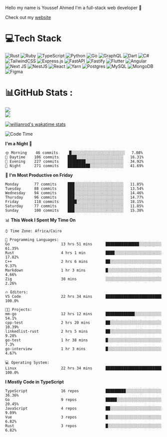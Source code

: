 Hello my name is Youssef Ahmed I'm a full-stack web developer 👋

Check out my [website](https://youssefahmed.vercel.app)
 
# 💻Tech Stack

![Rust](https://img.shields.io/badge/rust-%23000000.svg?style=for-the-badge&logo=rust&logoColor=white) ![Ruby](https://img.shields.io/badge/ruby-%23CC342D.svg?style=for-the-badge&logo=ruby&logoColor=white) ![TypeScript](https://img.shields.io/badge/typescript-%23007ACC.svg?style=for-the-badge&logo=typescript&logoColor=white) ![Python](https://img.shields.io/badge/python-3670A0?style=for-the-badge&logo=python&logoColor=ffdd54) ![Go](https://img.shields.io/badge/go-%2300ADD8.svg?style=for-the-badge&logo=go&logoColor=white) ![GraphQL](https://img.shields.io/badge/-GraphQL-E10098?style=for-the-badge&logo=graphql&logoColor=white) ![Dart](https://img.shields.io/badge/dart-%230175C2.svg?style=for-the-badge&logo=dart&logoColor=white) ![C#](https://img.shields.io/badge/c%23-%23239120.svg?style=for-the-badge&logo=c-sharp&logoColor=white) ![TailwindCSS](https://img.shields.io/badge/tailwindcss-%2338B2AC.svg?style=for-the-badge&logo=tailwind-css&logoColor=white) ![Express.js](https://img.shields.io/badge/express.js-%23404d59.svg?style=for-the-badge&logo=express&logoColor=%2361DAFB) ![FastAPI](https://img.shields.io/badge/FastAPI-005571?style=for-the-badge&logo=fastapi) ![Fastify](https://img.shields.io/badge/fastify-%23000000.svg?style=for-the-badge&logo=fastify&logoColor=white) ![Flutter](https://img.shields.io/badge/Flutter-%2302569B.svg?style=for-the-badge&logo=Flutter&logoColor=white) ![Angular](https://img.shields.io/badge/angular-%23DD0031.svg?style=for-the-badge&logo=angular&logoColor=white) ![Next JS](https://img.shields.io/badge/Next-black?style=for-the-badge&logo=next.js&logoColor=white) ![NestJS](https://img.shields.io/badge/nestjs-%23E0234E.svg?style=for-the-badge&logo=nestjs&logoColor=white) ![React](https://img.shields.io/badge/react-%2320232a.svg?style=for-the-badge&logo=react&logoColor=%2361DAFB) ![Yarn](https://img.shields.io/badge/yarn-%232C8EBB.svg?style=for-the-badge&logo=yarn&logoColor=white) ![Postgres](https://img.shields.io/badge/postgres-%23316192.svg?style=for-the-badge&logo=postgresql&logoColor=white) ![MySQL](https://img.shields.io/badge/mysql-%2300f.svg?style=for-the-badge&logo=mysql&logoColor=white) ![MongoDB](https://img.shields.io/badge/MongoDB-%234ea94b.svg?style=for-the-badge&logo=mongodb&logoColor=white)     ![Figma](https://img.shields.io/badge/figma-%23F24E1E.svg?style=for-the-badge&logo=figma&logoColor=white)

# 📊GitHub Stats :

![](https://github-readme-stats.vercel.app/api?username=joetifa2003&theme=tokyonight&hide_border=false&include_all_commits=false&count_private=false)<br/>
![](https://github-readme-streak-stats.herokuapp.com/?user=joetifa2003&theme=tokyonight&hide_border=false)<br/>

[![willianrod's wakatime stats](https://github-readme-stats.vercel.app/api/wakatime?username=joetifa2003&layout=compact)](https://github.com/anuraghazra/github-readme-stats)
<!--START_SECTION:waka-->
![Code Time](http://img.shields.io/badge/Code%20Time-854%20hrs%2038%20mins-blue)

**I'm a Night 🦉** 

```text
🌞 Morning    46 commits     █░░░░░░░░░░░░░░░░░░░░░░░░   7.08% 
🌆 Daytime    106 commits    ████░░░░░░░░░░░░░░░░░░░░░   16.31% 
🌃 Evening    227 commits    ████████░░░░░░░░░░░░░░░░░   34.92% 
🌙 Night      271 commits    ██████████░░░░░░░░░░░░░░░   41.69%

```
📅 **I'm Most Productive on Friday** 

```text
Monday       77 commits     ███░░░░░░░░░░░░░░░░░░░░░░   11.85% 
Tuesday      88 commits     ███░░░░░░░░░░░░░░░░░░░░░░   13.54% 
Wednesday    94 commits     ███░░░░░░░░░░░░░░░░░░░░░░   14.46% 
Thursday     96 commits     ███░░░░░░░░░░░░░░░░░░░░░░   14.77% 
Friday       118 commits    ████░░░░░░░░░░░░░░░░░░░░░   18.15% 
Saturday     77 commits     ███░░░░░░░░░░░░░░░░░░░░░░   11.85% 
Sunday       100 commits    ███░░░░░░░░░░░░░░░░░░░░░░   15.38%

```


📊 **This Week I Spent My Time On** 

```text
⌚︎ Time Zone: Africa/Cairo

💬 Programming Languages: 
Go                       13 hrs 51 mins      ███████████████░░░░░░░░░░   61.35% 
Rust                     4 hrs 1 min         ████░░░░░░░░░░░░░░░░░░░░░   17.82% 
C++                      2 hrs 6 mins        ██░░░░░░░░░░░░░░░░░░░░░░░   9.37% 
Markdown                 1 hr 3 mins         █░░░░░░░░░░░░░░░░░░░░░░░░   4.66% 
Zig                      30 mins             ░░░░░░░░░░░░░░░░░░░░░░░░░   2.26%

🔥 Editors: 
VS Code                  22 hrs 34 mins      █████████████████████████   100.0%

🐱‍💻 Projects: 
mm-go                    12 hrs 12 mins      █████████████░░░░░░░░░░░░   54.1% 
cpp-test                 2 hrs 20 mins       ██░░░░░░░░░░░░░░░░░░░░░░░   10.39% 
linkedlist-rust          2 hrs 5 mins        ██░░░░░░░░░░░░░░░░░░░░░░░   9.28% 
go-test                  1 hr 38 mins        █░░░░░░░░░░░░░░░░░░░░░░░░   7.3% 
go-interview             1 hr 3 mins         █░░░░░░░░░░░░░░░░░░░░░░░░   4.67%

💻 Operating System: 
Linux                    22 hrs 34 mins      █████████████████████████   100.0%

```

**I Mostly Code in TypeScript** 

```text
TypeScript               16 repos            █████████░░░░░░░░░░░░░░░░   36.36% 
Go                       9 repos             █████░░░░░░░░░░░░░░░░░░░░   20.45% 
JavaScript               4 repos             ██░░░░░░░░░░░░░░░░░░░░░░░   9.09% 
Vue                      3 repos             █░░░░░░░░░░░░░░░░░░░░░░░░   6.82% 
Rust                     3 repos             █░░░░░░░░░░░░░░░░░░░░░░░░   6.82%

```



<!--END_SECTION:waka-->
